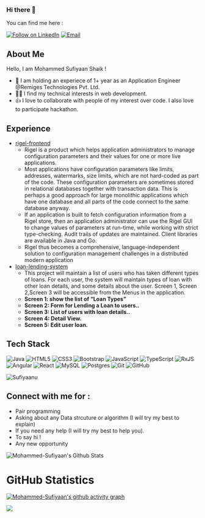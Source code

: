 ### Hi there 👋


<!-- Mohammed-Sufiyaan's readme.md file -->

You can find me here :
<p align="left">
  <a href="https://www.linkedin.com/in/mohammed-sufiyaan-shaik-791752218/"><img title="Follow on LinkedIn" src="https://img.shields.io/badge/LinkedIn-0077B5?style=for-the-badge&logo=linkedin&logoColor=white"/></a>
  <a href="mailto:mosufy2000@gmail.com"><img title="Email" src="https://img.shields.io/badge/Gmail-D14836?style=for-the-badge&logo=gmail&logoColor=white"/></a>

## About Me
Hello, I am Mohammed Sufiyaan Shaik !
- 🔭 I am holding an experiece of 1+ year as an Application Engineer @Remiges Technologies Pvt. Ltd.
- 👩‍💻 I find my technical interests in web development. 
- 👍 I love to collaborate with people of my interest over code. I also love to participate hackathon. 


## Experience 
 - [rigel-frontend](https://github.com/Sufiyaanu/rigel-frontend) 
    - Rigel is a product which helps application administrators to manage configuration parameters and their values 
      for one or more live applications.
    - Most applications have configuration parameters like limits, addresses, watermarks, size limits, which are not 
      hard-coded as part of the code. These configuration parameters are sometimes stored in relational databases 
      together with transaction data. This is perhaps a good approach for large monolithic applications which have 
      one database and all parts of the code connect to the same database anyway. 
    - If an application is built to fetch configuration information from a Rigel store, then an application 
      administrator can use the Rigel GUI to change values of parameters at run-time, while working with strict 
      type-checking. Audit trails of updates are maintained. Client libraries are available in Java and Go.
    - Rigel thus becomes a comprehensive, language-independent solution to configuration management challenges in a 
      distributed modern application
 - [loan-lending-system]() 
    - This project will maintain a list of users who has taken different types of loans. For each user,
      the system will maintain types of loan with other loan details, and some details about the user.
      Screen 1, Screen 2,Screen 3 will be accessible from the Menus in the application.
    - **Screen 1: show the list of “Loan Types”**
    - **Screen 2: Form for Lending a Loan to users..**
    - **Screen 3: List of users with loan details..**
    - **Screen 4: Detail View.**
    - **Screen 5: Edit user loan.**

 
## Tech Stack

![Java](https://img.shields.io/badge/java-%23ED8B00.svg?style=for-the-badge&logo=java&logoColor=white)
![HTML5](https://img.shields.io/badge/html5-%23E34F26.svg?style=for-the-badge&logo=html5&logoColor=white)
![CSS3](https://img.shields.io/badge/css3-%231572B6.svg?style=for-the-badge&logo=css3&logoColor=white)
![Bootstrap](https://img.shields.io/badge/bootstrap-%23563D7C.svg?style=for-the-badge&logo=bootstrap&logoColor=white)
![JavaScript](https://img.shields.io/badge/javascript-%23323330.svg?style=for-the-badge&logo=javascript&logoColor=%23F7DF1E)
![TypeScript](https://img.shields.io/badge/typescript-%23007ACC.svg?style=for-the-badge&logo=typescript&logoColor=white)
![RxJS](https://img.shields.io/badge/rxjs-%23B7178C.svg?style=for-the-badge&logo=reactivex&logoColor=white)
![Angular](https://img.shields.io/badge/angular-%23DD0031.svg?style=for-the-badge&logo=angular&logoColor=white)
![React](https://img.shields.io/badge/react-%2320232a.svg?style=for-the-badge&logo=react&logoColor=%2361DAFB)
![MySQL](https://img.shields.io/badge/mysql-%2300f.svg?style=for-the-badge&logo=mysql&logoColor=white)
![Postgres](https://img.shields.io/badge/postgres-%23316192.svg?style=for-the-badge&logo=postgresql&logoColor=white)
![Git](https://img.shields.io/badge/git-%23F05033.svg?style=for-the-badge&logo=git&logoColor=white)
![GitHub](https://img.shields.io/badge/github-%23121011.svg?style=for-the-badge&logo=github&logoColor=white)
<p align="left"> 
<img src="https://komarev.com/ghpvc/?username=SufiyaanuE&label=Views&color=blue&style=plastic" alt="Sufiyaanu" />
 </p>

## Connect with me for :
  - Pair programming
  - Asking about any Data strcuture or algorithm (I will try my best to explain)
  - If you need any help (I will try my best to help you).
  - To say hi !
  - Any new opportunity 
  

![Mohammed-Sufiyaan's Github Stats](https://github-readme-stats.anuraghazra1.vercel.app/api?username=Sufiyaanu&show_icons=true&include_all_commits=true&theme=radical)

<h1 align="left">GitHub Statistics</h1>

[![Mohammed-Sufiyaan's github activity graph](https://activity-graph.herokuapp.com/graph?username=Sufiyaanu&theme=github)](https://github.com/ashutosh00710/github-readme-activity-graph)


<a href="https://github.com/Sufiyaanu">
  <img align="center" src="https://github-readme-stats.vercel.app/api/top-langs/?username=Sufiyaanu&theme=tokyonight&layout=compact&" />
</a>
</p>
